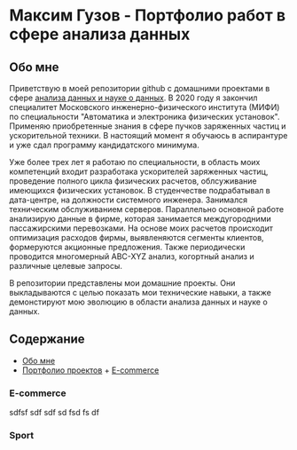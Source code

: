 # Максим Гузов - Портфолио работ в сфере анализа данных


## Обо мне

<p>
Приветствую в моей репозитории github с домашними проектами в сфере <u>анализа данных и науке о данных</u>. В 2020 году я закончил специалитет Московского инженерно-физического института (МИФИ) по специальности "Автоматика и электроника физических установок". Применяю приобретенные знания в сфере пучков заряженных частиц и ускорительной техники. В настоящий момент я обучаюсь в аспирантуре и уже сдал программу кандидатского минимума.
</p>
<p>
Уже более трех лет я работаю по специальности, в область моих компетенций входит разработака ускорителей заряженных частиц, проведение полного цикла физических расчетов, облсуживание имеющихся физических установок. В студенчестве подрабатывал в дата-центре, на должности системного инженера. Занимался техническим обслуживанием серверов.  Параллельно основной работе анализирую данные в фирме, которая занимается междугородними пассажирскими перевозками. На основе моих расчетов происходит оптимизация расходов фирмы, выявленяются сегменты клиентов, формеруются акционные предложения. Также периодически проводится многомерный ABC-XYZ анализ, когортный анализ и различные целевые запросы.
</p>
<p>
В репозитории представлены мои домашние проекты. Они выкладываются с целью показать мои технические навыки, а также демонстируют мою эволюцию в области анализа данных и науке о данных.
</p>

## Содержание
- [Обо мне](#обо-мне)
- [Портфолио проектов](#портфолио-проектов)
        + [E-commerce](#E-commerce)

### E-commerce
<p>
  sdfsf
  sdf
  sdf
  sd
  fsd
  fs
  df
</p>

### Sport
